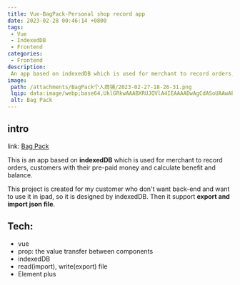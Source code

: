 ```yaml
---
title: Vue-BagPack-Personal shop record app
date: 2023-02-28 00:46:14 +0800
tags:
 - Vue
 - IndexedDB
 - Frontend
categories:
 - Frontend
description: 
 An app based on indexedDB which is used for merchant to record orders, customers with their pre-paid money and calculate benefit and balance.
image:
 path: /attachments/BagPack个人商铺/2023-02-27-18-26-31.png
 lqip: data:image/webp;base64,UklGRkwAAABXRUJQVlA4IEAAAADwAgCdASoUAAwAPxFysFAsJqSisAgBgCIJZwBTAAo4gAD+79gKZUUE0Y2gACigDOxJZU8cWU+++oQrVnX9gAAA
 alt: Bag Pack
---
```


## intro

link: [Bag Pack](https://github.liuyifei.tech/BagPack/)

This is an app based on **indexedDB** which is used for merchant to record orders, customers with their pre-paid money and calculate benefit and balance.

This project is created for my customer who don't want back-end and want to use it in ipad, so it is designed by indexedDB. Then it support **export and import json file**.

## Tech:
* vue
* prop: the value transfer between components
* indexedDB
* read(import), write(export) file
* Element plus